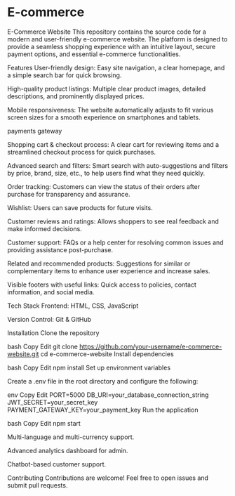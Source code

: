 # E-commerce
E-Commerce Website
This repository contains the source code for a modern and user-friendly e-commerce website. The platform is designed to provide a seamless shopping experience with an intuitive layout, secure payment options, and essential e-commerce functionalities.

Features
User-friendly design: Easy site navigation, a clear homepage, and a simple search bar for quick browsing.

High-quality product listings: Multiple clear product images, detailed descriptions, and prominently displayed prices.

Mobile responsiveness: The website automatically adjusts to fit various screen sizes for a smooth experience on smartphones and tablets.

payments gateway

Shopping cart & checkout process: A clear cart for reviewing items and a streamlined checkout process for quick purchases.

Advanced search and filters: Smart search with auto-suggestions and filters by price, brand, size, etc., to help users find what they need quickly.

Order tracking: Customers can view the status of their orders after purchase for transparency and assurance.

Wishlist: Users can save products for future visits.

Customer reviews and ratings: Allows shoppers to see real feedback and make informed decisions.

Customer support: FAQs or a help center for resolving common issues and providing assistance post-purchase.

Related and recommended products: Suggestions for similar or complementary items to enhance user experience and increase sales.

Visible footers with useful links: Quick access to policies, contact information, and social media.

Tech Stack
Frontend: HTML, CSS, JavaScript 

 





Version Control: Git & GitHub

Installation
Clone the repository

bash
Copy
Edit
git clone https://github.com/your-username/e-commerce-website.git
cd e-commerce-website
Install dependencies

bash
Copy
Edit
npm install
Set up environment variables

Create a .env file in the root directory and configure the following:

env
Copy
Edit
PORT=5000
DB_URI=your_database_connection_string
JWT_SECRET=your_secret_key
PAYMENT_GATEWAY_KEY=your_payment_key
Run the application

bash
Copy
Edit
npm start





Multi-language and multi-currency support.

Advanced analytics dashboard for admin.

Chatbot-based customer support.

Contributing
Contributions are welcome! Feel free to open issues and submit pull requests.

